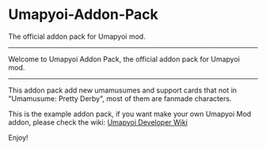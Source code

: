 # Umapyoi-Addon-Pack
The official addon pack for Umapyoi mod.  
***   
Welcome to Umapyoi Addon Pack, the official addon pack for Umapyoi mod.
***
This addon pack add new umamusumes and support cards that not in "Umamusume: Pretty Derby", most of them are fanmade characters.

This is the example addon pack, if you want make your own Umapyoi Mod addon, please check the wiki: [Umapyoi Developer Wiki](https://github.com/0999312/umapyoi/wiki)

Enjoy!